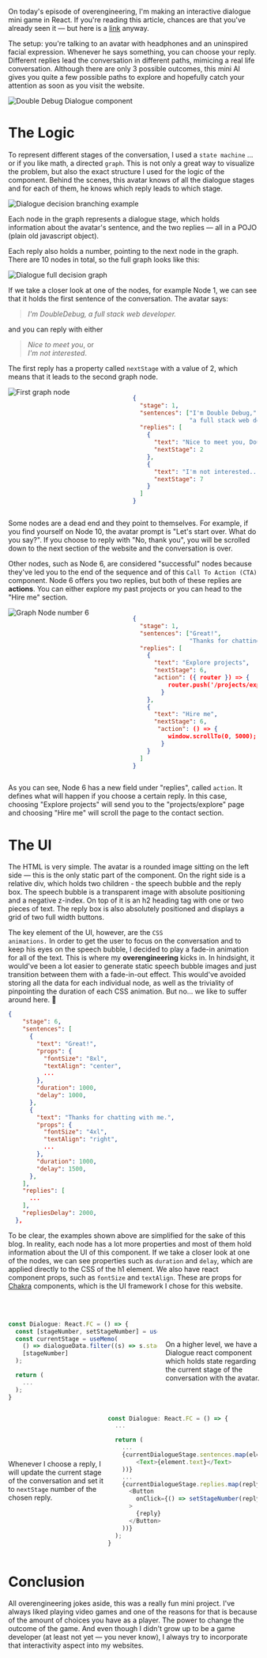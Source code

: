 On today's episode of overengineering, I'm making an interactive dialogue mini game in React. If you're reading this article, chances are that you've already seen it — but here is a [link](/) anyway.

The setup: you're talking to an avatar with headphones and an uninspired facial expression. Whenever he says something, you can choose your reply. Different replies lead the conversation in different paths, mimicing a real life conversation. Although there are only 3 possible outcomes, this mini AI gives you quite a few possible paths to explore and hopefully catch your attention as soon as you visit the website.

<img src="https://i.imgur.com/m7iyWz8.png" alt="Double Debug Dialogue component" style="aspect-ratio: 1093 / 739;" />

# The Logic

To represent different stages of the conversation, I used a <code>state machine</code> ... or if you like math, a directed <code>graph</code>. This is not only a great way to visualize the problem, but also the exact structure I used for the logic of the component. Behind the scenes, this avatar knows of all the dialogue stages and for each of them, he knows which reply leads to which stage.

![Dialogue decision branching example](https://i.imgur.com/FDnQaqB.png)

Each node in the graph represents a dialogue stage, which holds information about the avatar's sentence, and the two replies — all in a POJO (plain old javascript object).

Each reply also holds a number, pointing to the next node in the graph. There are 10 nodes in total, so the full graph looks like this:

![Dialogue full decision graph](https://i.imgur.com/S0EtLN2.png)

If we take a closer look at one of the nodes, for example Node 1, we can see that it holds the first sentence of the conversation. The avatar says:

> _I'm DoubleDebug, a full stack web developer._

and you can reply with either

> _Nice to meet you_, or<br />_I'm not interested_.

The first reply has a property called <code>nextStage</code> with a value of 2, which means that it leads to the second graph node.

<div style="display: grid; grid-template-columns: 50% 50%; width: 100%; justify-content: center">
    <img src="https://i.imgur.com/FbLEliC.png" alt="First graph node" />
    
```json
{
  "stage": 1,
  "sentences": ["I'm Double Debug,",
                "a full stack web developer."],
  "replies": [
    {
      "text": "Nice to meet you, Double Debug!",
      "nextStage": 2
    },
    {
      "text": "I'm not interested...",
      "nextStage": 7
    }
  ]
}
```

</div>

Some nodes are a dead end and they point to themselves. For example, if you find yourself on Node 10, the avatar prompt is "Let's start over. What do you say?". If you choose to reply with "No, thank you", you will be scrolled down to the next section of the website and the conversation is over.

Other nodes, such as Node 6, are considered "successful" nodes because they've led you to the end of the sequence and of this <code>Call To Action (CTA)</code> component. Node 6 offers you two replies, but both of these replies are **actions**. You can either explore my past projects or you can head to the "Hire me" section.

<div style="display: grid; grid-template-columns: 50% 50%; width: 100%; justify-content: center">
    <img src="https://i.imgur.com/yWAIIru.png" alt="Graph Node number 6" />
    
```json
{
  "stage": 1,
  "sentences": ["Great!",
                "Thanks for chatting with me."],
  "replies": [
    {
      "text": "Explore projects",
      "nextStage": 6,
      "action": ({ router }) => {
          router.push('/projects/explore');
        }
    },
    {
      "text": "Hire me",
      "nextStage": 6,
       "action": () => {
          window.scrollTo(0, 5000);
        }
    }
  ]
}
```

</div>

As you can see, Node 6 has a new field under "replies", called <code>action</code>. It defines what will happen if you choose a certain reply. In this case, choosing "Explore projects" will send you to the "projects/explore" page and choosing "Hire me" will scroll the page to the contact section.

# The UI

The HTML is very simple. The avatar is a rounded image sitting on the left side — this is the only static part of the component. On the right side is a relative div, which holds two children - the speech bubble and the reply box. The speech bubble is a transparent image with absolute positioning and a negative z-index. On top of it is an h2 heading tag with one or two pieces of text. The reply box is also absolutely positioned and displays a grid of two full width buttons.

The key element of the UI, however, are the <code>CSS animations.</code> In order to get the user to focus on the conversation and to keep his eyes on the speech bubble, I decided to play a fade-in animation for all of the text. This is where my **overengineering** kicks in. In hindsight, it would've been a lot easier to generate static speech bubble images and just transition between them with a fade-in-out effect. This would've avoided storing all the data for each individual node, as well as the triviality of pinpointing the duration of each CSS animation. But no... we like to suffer around here. :slightly_smiling_face:

```json
{
    "stage": 6,
    "sentences": [
      {
        "text": "Great!",
        "props": {
          "fontSize": "8xl",
          "textAlign": "center",
          ...
        },
        "duration": 1000,
        "delay": 1000,
      },
      {
        "text": "Thanks for chatting with me.",
        "props": {
          "fontSize": "4xl",
          "textAlign": "right",
          ...
        },
        "duration": 1000,
        "delay": 1500,
      },
    ],
    "replies": [
      ...
    ],
    "repliesDelay": 2000,
  },
```

To be clear, the examples shown above are simplified for the sake of this blog. In reality, each node has a lot more properties and most of them hold information about the UI of this component. If we take a closer look at one of the nodes, we can see properties such as <code>duration</code> and <code>delay</code>, which are applied directly to the CSS of the h1 element. We also have react component props, such as <code>fontSize</code> and <code>textAlign</code>. These are props for [Chakra](https://chakra-ui.com) components, which is the UI framework I chose for this website.

<br />
<br />

<div style="display: grid; grid-template-columns: 60% 40%; width: 100%; column-gap: 1rem; align-items: center;">

```ts
const Dialogue: React.FC = () => {
  const [stageNumber, setStageNumber] = useState<number>(1);
  const currentStage = useMemo(
    () => dialogueData.filter((s) => s.stage === stageNumber)[0],
    [stageNumber]
  );

  return (
    ...
  );
}
```

On a higher level, we have a Dialogue react component which holds state regarding the current stage of the conversation with the avatar.

</div>

<div style="display: grid; grid-template-columns: 40% 60%; width: 100%; align-items: center;">

Whenever I choose a reply, I will update the current stage of the conversation and set it to <code>nextStage</code> number of the chosen reply.

```js
const Dialogue: React.FC = () => {
  ...

  return (
    ...
    {currentDialogueStage.sentences.map(element => (
        <Text>{element.text}</Text>
    ))}
    ...
    {currentDialogueStage.replies.map(reply => (
      <Button
        onClick={() => setStageNumber(reply.nextStage)}
      >
        {reply}
      </Button>
    ))}
  );
}
```

</div>

# Conclusion

All overengineering jokes aside, this was a really fun mini project. I've always liked playing video games and one of the reasons for that is because of the amount of choices you have as a player. The power to change the outcome of the game. And even though I didn't grow up to be a game developer (at least not yet — you never know), I always try to incorporate that interactivity aspect into my websites.
